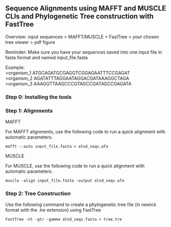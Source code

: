 ## Sequence Alignments using MAFFT and MUSCLE CLIs and Phylogenetic Tree construction with FastTree

Overview: 
input sequences > MAFFT/MUSCLE > FastTree > your chosen tree viewer > pdf figure

Reminder: Make sure you have your sequences saved into one input file in fasta format and named input_file.fasta

Example:  
	>organism_1
	ATGCAGATGCGAGGTCGGAGAATTTCCGAGAT  
	>organism_2
	AGATATTTAGGAATAGGACGATAAAGGCTAGA  
	>organism_3
	AAAGGTTAAGCCCGTAGCCGATAGCCGAGATA  

### Step 0: Installing the tools

### Step 1: Alignments

MAFFT

For MAFFT alignments, use the following code to run a quick alignment with automatic parameters.
		
  	mafft --auto input_file.fasta > alnd_seqs.afa

MUSCLE

For MUSCLE, use the following code to run a quick alignment with automatic parameters.

	muscle -align input_file.fasta -output alnd_seqs.afa

### Step 2: Tree Construction

Use the following command to create a phylogenetic tree file (in newick format with the .tre extension) using FastTree

	FastTree -nt -gtr -gamma alnd_seqs.fasta > tree.tre
